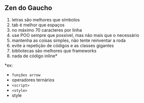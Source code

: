 ## Zen do Gaucho

1. letras são melhores que símbolos
2. tab é melhor que espaços
3. no máximo 70 caracteres por linha
4. use POO sempre que possível, mas não mais que o necessário
5. mantenha as coisas simples, não tente reinventar a roda
6. evite a repetição de códigos e as classes gigantes
7. bibliotecas são melhores que frameworks
8. nada de código inline*

*ex:

- `funções arrow`
- operadores ternários
- `<script>`
- `<style>`
- style
